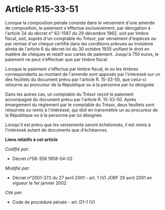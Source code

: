# Article R15-33-51

Lorsque la composition pénale consiste dans le versement d'une amende de composition, le paiement s'effectue exclusivement,
par dérogation à l'article 24 du décret n° 62-1587 du 29 décembre 1962, soit par timbre fiscal, soit, auprès d'un comptable
du Trésor, par versement d'espèces ou par remise d'un chèque certifié dans les conditions prévues au troisième alinéa de
l'article 6 du décret-loi du 30 octobre 1935 unifiant le droit en matière de chèques et relatif aux cartes de paiement.
Jusqu'à 750 euros, le paiement ne peut s'effectuer que par timbre fiscal.

Lorsque le paiement s'effectue par timbre fiscal, le ou les timbres correspondants au montant de l'amende sont apposés par
l'intéressé sur un des feuillets du document prévu par l'article R. 15-33-50, que celui-ci retourne au procureur de la
République ou à la personne par lui désignée.

Dans les autres cas, un comptable du Trésor reçoit le paiement accompagné du document prévu par l'article R. 15-33-50. Après
émargement du règlement par le comptable du Trésor, deux feuillets sont retournés ou remis à l'intéressé, qui doit en
transmettre un au procureur de la République ou à la personne par lui désignée.

Lorsqu'il est prévu que les versements seront échelonnés, il est remis à l'intéressé autant de documents que d'échéances.

**Liens relatifs à cet article**

_Codifié par_:

  - Décret n°58-358 1958-04-02

_Modifié par_:

  - Décret n°2001-373 du 27 avril 2001 - art. 1 (V) JORF 29 avril 2001 en vigueur le 1er janvier 2002

_Cité par_:

  - Code de procédure pénale - art. D1-1 (V)
